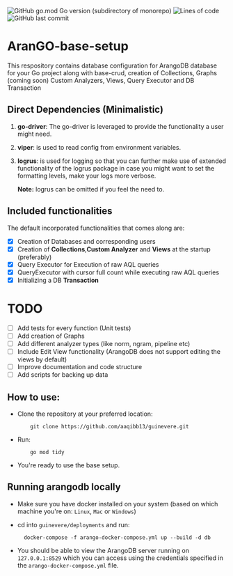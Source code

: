 ![GitHub go.mod Go version (subdirectory of monorepo)](https://img.shields.io/github/go-mod/go-version/aaqibb13/guinevere) ![Lines of code](https://img.shields.io/tokei/lines/github/aaqibb13/guinevere) ![GitHub last commit](https://img.shields.io/github/last-commit/aaqibb13/guinevere)
# AranGO-base-setup
This respository contains database configuration for ArangoDB database for your Go project along with base-crud, creation of Collections, Graphs (coming soon) Custom Analyzers, Views, Query Executor and DB Transaction

## Direct Dependencies (Minimalistic)
1. **go-driver**: The go-driver is leveraged to provide the functionality a user might need.
2. **viper**: is used to read config from environment variables. 
3. **logrus**: is used for logging so that you can further make use of extended functionality of the logrus package in case you might want to set the formatting levels, make your logs more verbose. 
  
    **Note:** logrus can be omitted if you feel the need to.

   
## Included functionalities
The default incorporated functionalities that comes along are:
- [x] Creation of Databases and corresponding users
- [x] Creation of **Collections**,**Custom Analyzer** and **Views** at the startup (preferably)
- [x] Query Executor for Execution of raw AQL queries
- [x] QueryExecutor with cursor full count while executing raw AQL queries
- [x] Initializing a DB **Transaction**

# TODO
- [ ] Add tests for every function (Unit tests)
- [ ] Add creation of Graphs 
- [ ] Add different analyzer types (like norm, ngram, pipeline etc)
- [ ] Include Edit View functionality (ArangoDB does not support editing the views by default)
- [ ] Improve documentation and code structure
- [ ] Add scripts for backing up data

## How to use:
- Clone the repository at your preferred location:

          git clone https://github.com/aaqibb13/guinevere.git
      
- Run:

          go mod tidy
- You're ready to use the base setup.

## Running arangodb locally
- Make sure you have docker installed on your system (based on which machine you're on: `Linux`, `Mac` or `Windows`)
- cd into `guinevere/deployments` and run:
  
        docker-compose -f arango-docker-compose.yml up --build -d db
- You should be able to view the ArangoDB server running on `127.0.0.1:8529` which you can access using the credentials specified in the `arango-docker-compose.yml` file.
